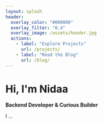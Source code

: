 ```yaml
---
layout: splash
header:
  overlay_color: "#000000"
  overlay_filter: "0.4"
  overlay_image: /assets/header.jpg
  actions:
    - label: "Explore Projects"
      url: /projects/
    - label: "Read the Blog"
      url: /blog/
---
```


<style>
.page__title {
  font-size: 4rem;
  font-weight: 400;
  text-align: center;
  background: linear-gradient(90deg, #ff00aa, #00e0ff);
  -webkit-background-clip: text;
  -webkit-text-fill-color: transparent;
}

.page__subtitle {
  font-size: 1.25rem;
  text-align: center;
  color: #e5e5e5;
  max-width: 700px;
  margin: 1rem auto;
}
</style>

# Hi, I'm Nidaa  
**Backend Developer & Curious Builder**

I ...
